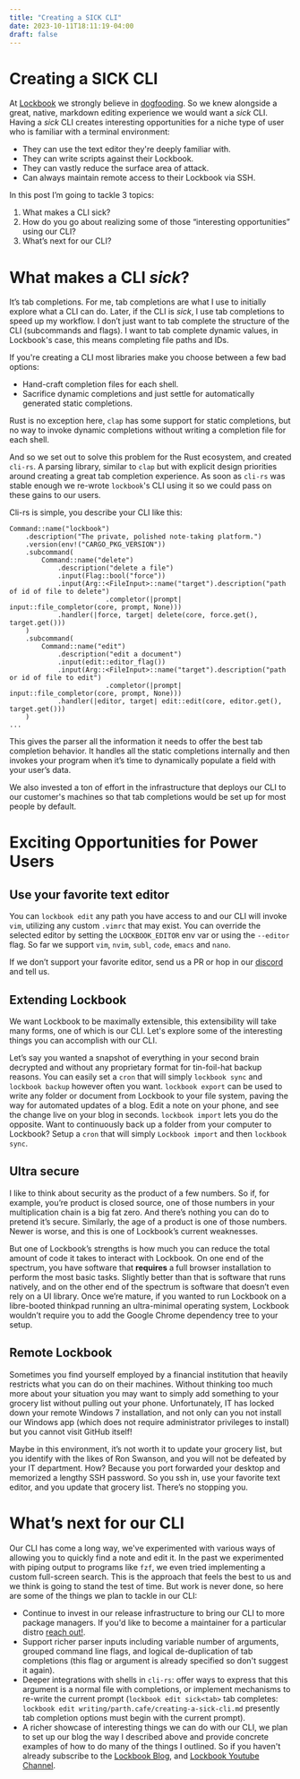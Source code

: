 ```yaml
---
title: "Creating a SICK CLI"
date: 2023-10-11T18:11:19-04:00
draft: false
---
```


# Creating a SICK CLI

At [Lockbook](https://parth.cafe/p/introducing-lockbook) we strongly believe in [dogfooding](https://en.wikipedia.org/wiki/Eating_your_own_dog_food). So we knew alongside a great, native, markdown editing experience we would want a _sick_ CLI. Having a _sick_ CLI creates interesting opportunities for a niche type of user who is familiar with a terminal environment:

* They can use the text editor they're deeply familiar with.
* They can write scripts against their Lockbook.
* They can vastly reduce the surface area of attack.
* Can always maintain remote access to their Lockbook via SSH.

In this post I’m going to tackle 3 topics:

1. What makes a CLI sick?
2. How do you go about realizing some of those “interesting opportunities” using our CLI?
3. What’s next for our CLI?

# What makes a CLI _sick_? 
It’s tab completions. For me, tab completions are what I use to initially explore what a CLI can do. Later, if the CLI is _sick_, I use tab completions to speed up my workflow. I don’t just want to tab complete the structure of the CLI (subcommands and flags). I want to tab complete dynamic values, in Lockbook's case, this means completing file paths and IDs.

If you're creating a CLI most libraries make you choose between a few bad options:
* Hand-craft completion files for each shell.
* Sacrifice dynamic completions and just settle for automatically generated static completions.

Rust is no exception here, `clap` has some support for static completions, but no way to invoke dynamic completions without writing a completion file for each shell.

And so we set out to solve this problem for the Rust ecosystem, and created `cli-rs`. A parsing library, similar to `clap` but with explicit design priorities around creating a great tab completion experience. As soon as `cli-rs` was stable enough we re-wrote `lockbook`'s CLI using it so we could pass on these gains to our users. 

Cli-rs is simple, you describe your CLI like this:

```
Command::name("lockbook")
    .description("The private, polished note-taking platform.") 
    .version(env!("CARGO_PKG_VERSION"))
    .subcommand(
        Command::name("delete")
            .description("delete a file")
            .input(Flag::bool("force"))
            .input(Arg::<FileInput>::name("target").description("path of id of file to delete")
                        .completor(|prompt| input::file_completor(core, prompt, None)))
            .handler(|force, target| delete(core, force.get(), target.get()))
    )
    .subcommand(
        Command::name("edit")
            .description("edit a document")
            .input(edit::editor_flag())
            .input(Arg::<FileInput>::name("target").description("path or id of file to edit")
                        .completor(|prompt| input::file_completor(core, prompt, None)))
            .handler(|editor, target| edit::edit(core, editor.get(), target.get()))
    )
...
```

This gives the parser all the information it needs to offer the best tab completion behavior. It handles all the static completions internally and then invokes your program when it’s time to dynamically populate a field with your user’s data.

We also invested a ton of effort in the infrastructure that deploys our CLI to our customer's machines so that tab completions would be set up for most people by default.

# Exciting Opportunities for Power Users

## Use your favorite text editor

You can `lockbook edit` any path you have access to and our CLI will invoke `vim`, utilizing any custom `.vimrc` that may exist. You can override the selected editor by setting the `LOCKBOOK_EDITOR` env var or using the `--editor` flag. So far we support `vim`, `nvim`, `subl`, `code`, `emacs` and `nano`.

If we don’t support your favorite editor, send us a PR or hop in our [discord](TODO) and tell us.

## Extending Lockbook

We want Lockbook to be maximally extensible, this extensibility will take many forms, one of which is our CLI. Let's explore some of the interesting things you can accomplish with our CLI. 

Let’s say you wanted a snapshot of everything in your second brain decrypted and without any proprietary format for tin-foil-hat backup reasons. You can easily set a `cron` that will simply `lockbook sync` and `lockbook backup` however often you want. `lockbook export` can be used to write any folder or document from Lockbook to your file system, paving the way for automated updates of a blog. Edit a note on your phone, and see the change live on your blog in seconds. `lockbook import` lets you do the opposite. Want to continuously back up a folder from your computer to Lockbook? Setup a `cron` that will simply `Lockbook import` and then `lockbook sync`.

## Ultra secure

I like to think about security as the product of a few numbers. So if, for example, you’re product is closed source, one of those numbers in your multiplication chain is a big fat zero. And there’s nothing you can do to pretend it’s secure. Similarly, the age of a product is one of those numbers. Newer is worse, and this is one of Lockbook’s current weaknesses.

But one of Lockbook’s strengths is how much you can reduce the total amount of code it takes to interact with Lockbook. On one end of the spectrum, you have software that **requires** a full browser installation to perform the most basic tasks. Slightly better than that is software that runs natively, and on the other end of the spectrum is software that doesn’t even rely on a UI library. Once we’re mature, if you wanted to run Lockbook on a libre-booted thinkpad running an ultra-minimal operating system, Lockbook wouldn’t require you to add the Google Chrome dependency tree to your setup.

## Remote Lockbook

Sometimes you find yourself employed by a financial institution that heavily restricts what you can do on their machines. Without thinking too much more about your situation you may want to simply add something to your grocery list without pulling out your phone. Unfortunately, IT has locked down your remote Windows 7 installation, and not only can you not install our Windows app (which does not require administrator privileges to install) but you cannot visit GitHub itself!

Maybe in this environment, it’s not worth it to update your grocery list, but you identify with the likes of Ron Swanson, and you will not be defeated by your IT department. How? Because you port forwarded your desktop and memorized a lengthy SSH password. So you ssh in, use your favorite text editor, and you update that grocery list. There’s no stopping you.

# What’s next for our CLI

Our CLI has come a long way, we've experimented with various ways of allowing you to quickly find a note and edit it. In the past we experimented with piping output to programs like `fzf`, we even tried implementing a custom full-screen search. This is the approach that feels the best to us and we think is going to stand the test of time. But work is never done, so here are some of the things we plan to tackle in our CLI:
+ Continue to invest in our release infrastructure to bring our CLI to more package managers. If you'd like to become a maintainer for a particular distro [reach out!](https://discord.gg/lockbook).
+ Support richer parser inputs including variable number of arguments, grouped command line flags, and logical de-duplication of tab completions (this flag or argument is already specified so don't suggest it again).
+ Deeper integrations with shells in `cli-rs`: offer ways to express that this argument is a normal file with completions, or implement mechanisms to re-write the current prompt (`lockbook edit sick<tab>` tab completes: `lockbook edit writing/parth.cafe/creating-a-sick-cli.md` presently tab completion options must begin with the current prompt).
+ A richer showcase of interesting things we can do with our CLI, we plan to set up our blog the way I described above and provide concrete examples of how to do many of the things I outlined. So if you haven't already subscribe to the [Lockbook Blog](https://blog.lockbook.net), and [Lockbook Youtube Channel](https://www.youtube.com/@lockbook_net). 

